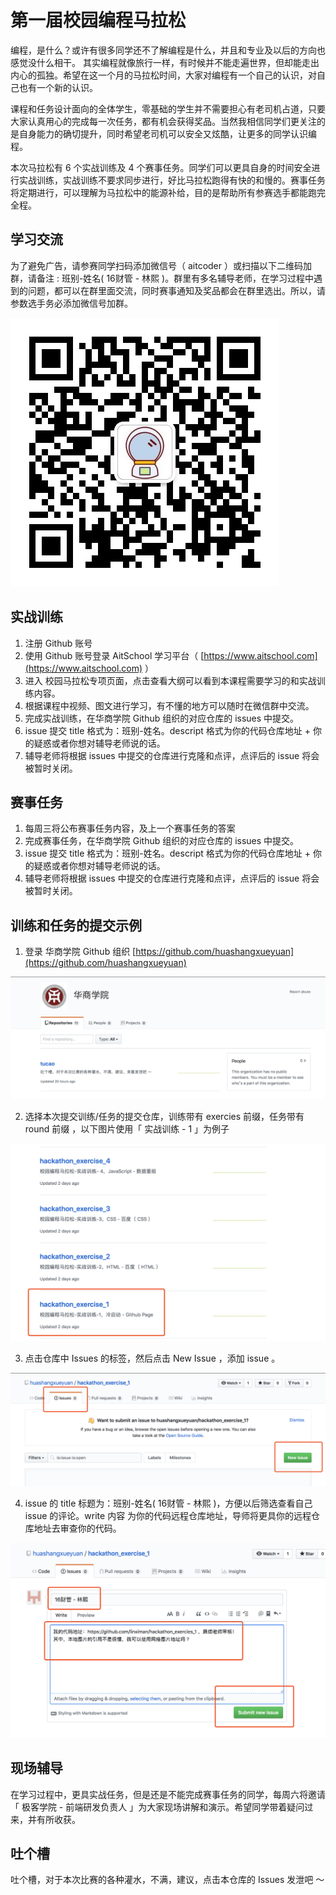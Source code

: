 # 第一届校园编程马拉松

编程，是什么？或许有很多同学还不了解编程是什么，并且和专业及以后的方向也感觉没什么相干。 其实编程就像旅行一样，有时候并不能走遍世界，但却能走出内心的孤独。希望在这一个月的马拉松时间，大家对编程有一个自己的认识，对自己也有一个新的认识。

课程和任务设计面向的全体学生，零基础的学生并不需要担心有老司机占道，只要大家认真用心的完成每一次任务，都有机会获得奖品。当然我相信同学们更关注的是自身能力的确切提升，同时希望老司机可以安全又炫酷，让更多的同学认识编程。

本次马拉松有 6 个实战训练及 4 个赛事任务。同学们可以更具自身的时间安全进行实战训练，实战训练不要求同步进行，好比马拉松跑得有快的和慢的。赛事任务将定期进行，可以理解为马拉松中的能源补给，目的是帮助所有参赛选手都能跑完全程。

## 学习交流

为了避免广告，请参赛同学扫码添加微信号（ aitcoder ）或扫描以下二维码加群，请备注 : 班别-姓名( 16财管 - 林熙 )。群里有多名辅导老师，在学习过程中遇到的问题，都可以在群里面交流，同时赛事通知及奖品都会在群里选出。所以，请参数选手务必添加微信号加群。

![aitcoder](./images/aitcoder.jpeg)

## 实战训练

1. 注册 Github 账号
2. 使用 Github 账号登录 AitSchool 学习平台（ [https://www.aitschool.com](https://www.aitschool.com) ）
3. 进入 校园马拉松专项页面，点击查看大纲可以看到本课程需要学习的和实战训练内容。
4. 根据课程中视频、图文进行学习，有不懂的地方可以随时在微信群中交流。
5. 完成实战训练，在华商学院 Github 组织的对应仓库的 issues 中提交。
6. issue 提交 title 格式为：班别-姓名。descript 格式为你的代码仓库地址 + 你的疑惑或者你想对辅导老师说的话。
7. 辅导老师将根据 issues 中提交的仓库进行克隆和点评，点评后的 issue 将会被暂时关闭。

## 赛事任务

1. 每周三将公布赛事任务内容，及上一个赛事任务的答案
2. 完成赛事任务，在华商学院 Github 组织的对应仓库的 issues 中提交。
3. issue 提交 title 格式为：班别-姓名。descript 格式为你的代码仓库地址 + 你的疑惑或者你想对辅导老师说的话。
4. 辅导老师将根据 issues 中提交的仓库进行克隆和点评，点评后的 issue 将会被暂时关闭。

## 训练和任务的提交示例

1. 登录 华商学院 Github 组织 [https://github.com/huashangxueyuan](https://github.com/huashangxueyuan)

![issue](./images/issue-1.png)

2. 选择本次提交训练/任务的提交仓库，训练带有 exercies 前缀，任务带有 round 前缀 ，以下图片使用「 实战训练 - 1 」为例子

![issue](./images/issue-2.png)

3. 点击仓库中 Issues 的标签，然后点击 New Issue ，添加 issue 。

![issue](./images/issue-3.png)

4. issue 的 title 标题为：班别-姓名( 16财管 - 林熙 )，方便以后筛选查看自己 issue 的评论。write 内容 为你的代码远程仓库地址，导师将更具你的远程仓库地址去审查你的代码。

![issue](./images/issue-4.png)


## 现场辅导

在学习过程中，更具实战任务，但是还是不能完成赛事任务的同学，每周六将邀请「 极客学院 - 前端研发负责人 」为大家现场讲解和演示。希望同学带着疑问过来，并有所收获。

## 吐个槽

吐个槽，对于本次比赛的各种灌水，不满，建议，点击本仓库的 Issues 发泄吧 ～
